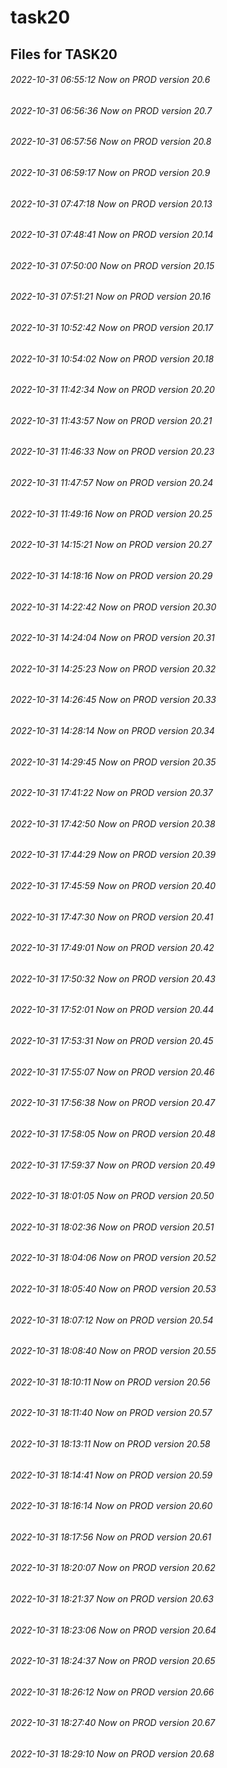 # task20
## Files for TASK20
###### 2022-10-31 06:55:12 Now on PROD version 20.6
###### 2022-10-31 06:56:36 Now on PROD version 20.7
###### 2022-10-31 06:57:56 Now on PROD version 20.8
###### 2022-10-31 06:59:17 Now on PROD version 20.9
###### 2022-10-31 07:47:18 Now on PROD version 20.13
###### 2022-10-31 07:48:41 Now on PROD version 20.14
###### 2022-10-31 07:50:00 Now on PROD version 20.15
###### 2022-10-31 07:51:21 Now on PROD version 20.16
###### 2022-10-31 10:52:42 Now on PROD version 20.17
###### 2022-10-31 10:54:02 Now on PROD version 20.18
###### 2022-10-31 11:42:34 Now on PROD version 20.20
###### 2022-10-31 11:43:57 Now on PROD version 20.21
###### 2022-10-31 11:46:33 Now on PROD version 20.23
###### 2022-10-31 11:47:57 Now on PROD version 20.24
###### 2022-10-31 11:49:16 Now on PROD version 20.25
###### 2022-10-31 14:15:21 Now on PROD version 20.27
###### 2022-10-31 14:18:16 Now on PROD version 20.29
###### 2022-10-31 14:22:42 Now on PROD version 20.30
###### 2022-10-31 14:24:04 Now on PROD version 20.31
###### 2022-10-31 14:25:23 Now on PROD version 20.32
###### 2022-10-31 14:26:45 Now on PROD version 20.33
###### 2022-10-31 14:28:14 Now on PROD version 20.34
###### 2022-10-31 14:29:45 Now on PROD version 20.35
###### 2022-10-31 17:41:22 Now on PROD version 20.37
###### 2022-10-31 17:42:50 Now on PROD version 20.38
###### 2022-10-31 17:44:29 Now on PROD version 20.39
###### 2022-10-31 17:45:59 Now on PROD version 20.40
###### 2022-10-31 17:47:30 Now on PROD version 20.41
###### 2022-10-31 17:49:01 Now on PROD version 20.42
###### 2022-10-31 17:50:32 Now on PROD version 20.43
###### 2022-10-31 17:52:01 Now on PROD version 20.44
###### 2022-10-31 17:53:31 Now on PROD version 20.45
###### 2022-10-31 17:55:07 Now on PROD version 20.46
###### 2022-10-31 17:56:38 Now on PROD version 20.47
###### 2022-10-31 17:58:05 Now on PROD version 20.48
###### 2022-10-31 17:59:37 Now on PROD version 20.49
###### 2022-10-31 18:01:05 Now on PROD version 20.50
###### 2022-10-31 18:02:36 Now on PROD version 20.51
###### 2022-10-31 18:04:06 Now on PROD version 20.52
###### 2022-10-31 18:05:40 Now on PROD version 20.53
###### 2022-10-31 18:07:12 Now on PROD version 20.54
###### 2022-10-31 18:08:40 Now on PROD version 20.55
###### 2022-10-31 18:10:11 Now on PROD version 20.56
###### 2022-10-31 18:11:40 Now on PROD version 20.57
###### 2022-10-31 18:13:11 Now on PROD version 20.58
###### 2022-10-31 18:14:41 Now on PROD version 20.59
###### 2022-10-31 18:16:14 Now on PROD version 20.60
###### 2022-10-31 18:17:56 Now on PROD version 20.61
###### 2022-10-31 18:20:07 Now on PROD version 20.62
###### 2022-10-31 18:21:37 Now on PROD version 20.63
###### 2022-10-31 18:23:06 Now on PROD version 20.64
###### 2022-10-31 18:24:37 Now on PROD version 20.65
###### 2022-10-31 18:26:12 Now on PROD version 20.66
###### 2022-10-31 18:27:40 Now on PROD version 20.67
###### 2022-10-31 18:29:10 Now on PROD version 20.68
